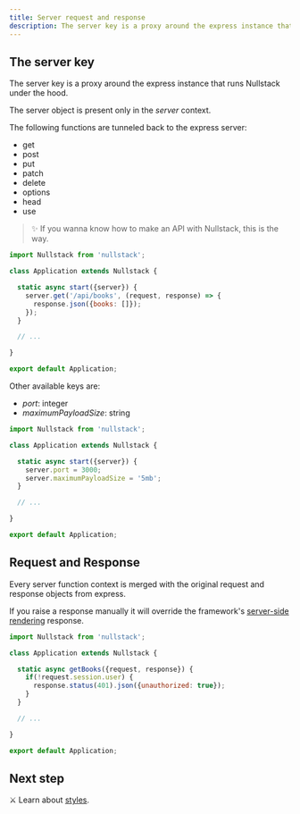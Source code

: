 ```yaml
---
title: Server request and response
description: The server key is a proxy around the express instance that runs Nullstack under the hood
---
```


## The server key

The server key is a proxy around the express instance that runs Nullstack under the hood.

The server object is present only in the *server* context.

The following functions are tunneled back to the express server:

- get
- post
- put
- patch
- delete
- options
- head
- use

> ✨ If you wanna know how to make an API with Nullstack, this is the way.

```jsx
import Nullstack from 'nullstack';

class Application extends Nullstack {

  static async start({server}) {
    server.get('/api/books', (request, response) => {
      response.json({books: []});
    });
  }

  // ...

}

export default Application;
```

Other available keys are:

- *port*: integer
- *maximumPayloadSize*: string

```jsx
import Nullstack from 'nullstack';

class Application extends Nullstack {

  static async start({server}) {
    server.port = 3000;
    server.maximumPayloadSize = '5mb';
  }

  // ...

}

export default Application;
```

## Request and Response

Every server function context is merged with the original request and response objects from express.

If you raise a response manually it will override the framework's [server-side rendering](/server-side-rendering) response.

```jsx
import Nullstack from 'nullstack';

class Application extends Nullstack {

  static async getBooks({request, response}) {
    if(!request.session.user) {
      response.status(401).json({unauthorized: true});
    }
  }

  // ...

}

export default Application;
```

## Next step

⚔ Learn about [styles](/styles).